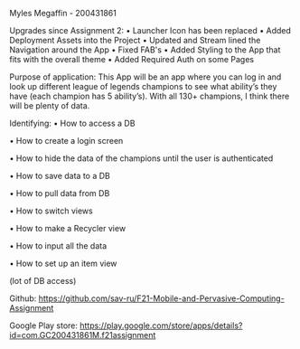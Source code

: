 Myles Megaffin - 200431861

Upgrades since Assignment 2:
	• Launcher Icon has been replaced
	• Added Deployment Assets into the Project
	• Updated and Stream lined the Navigation around the App
	• Fixed FAB's
	• Added Styling to the App that fits with the overall theme
	• Added Required Auth on some Pages


Purpose of application:
This App will be an app where you can log in and look up different league of legends champions to see what ability’s they have (each champion has 5 ability’s). 
With all 130+ champions, I think there will be plenty of data. 

Identifying:
•	How to access a DB 

•	How to create a login screen

•	How to hide the data of the champions until the user is authenticated

•	How to save data to a DB

•	How to pull data from DB

•	How to switch views

•	How to make a Recycler view

•	How to input all the data

•	How to set up an item view

(lot of DB access)


Github:
	https://github.com/sav-ru/F21-Mobile-and-Pervasive-Computing-Assignment
	
Google Play store: 
	https://play.google.com/store/apps/details?id=com.GC200431861M.f21assignment

